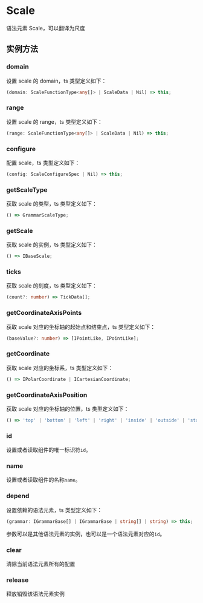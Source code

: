 # Scale

语法元素 Scale，可以翻译为尺度

## 实例方法

### domain

设置 scale 的 domain，ts 类型定义如下：

```ts
(domain: ScaleFunctionType<any[]> | ScaleData | Nil) => this;
```

### range

设置 scale 的 range，ts 类型定义如下：

```ts
(range: ScaleFunctionType<any[]> | ScaleData | Nil) => this;
```

### configure

配置 scale，ts 类型定义如下：

```ts
(config: ScaleConfigureSpec | Nil) => this;
```

### getScaleType

获取 scale 的类型，ts 类型定义如下：

```ts
() => GrammarScaleType;
```

### getScale

获取 scale 的实例，ts 类型定义如下：

```ts
() => IBaseScale;
```

### ticks

获取 scale 的刻度，ts 类型定义如下：

```ts
(count?: number) => TickData[];
```

### getCoordinateAxisPoints

获取 scale 对应的坐标轴的起始点和结束点，ts 类型定义如下：

```ts
(baseValue?: number) => [IPointLike, IPointLike];
```

### getCoordinate

获取 scale 对应的坐标系，ts 类型定义如下：

```ts
() => IPolarCoordinate | ICartesianCoordinate;
```

### getCoordinateAxisPosition

获取 scale 对应的坐标轴的位置，ts 类型定义如下：

```ts
() => 'top' | 'bottom' | 'left' | 'right' | 'inside' | 'outside' | 'start' | 'end';
```

### id

设置或者读取组件的唯一标识符`id`。

### name

设置或者读取组件的名称`name`。

### depend

设置依赖的语法元素，ts 类型定义如下：

```ts
(grammar: IGrammarBase[] | IGrammarBase | string[] | string) => this;
```

参数可以是其他语法元素的实例，也可以是一个语法元素对应的`id`。

### clear

清除当前语法元素所有的配置

### release

释放销毁该语法元素实例
